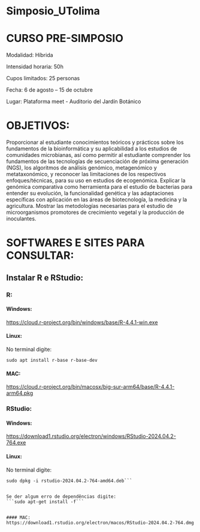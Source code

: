 # Simposio_UTolima

# CURSO PRE-SIMPOSIO
Modalidad: Híbrida

Intensidad horaria: 50h

Cupos limitados: 25 personas

Fecha: 6 de agosto – 15 de octubre

Lugar: Plataforma meet - Auditorio del Jardín Botánico

# OBJETIVOS:
Proporcionar al estudiante conocimientos teóricos y prácticos sobre los fundamentos de la
bioinformática y su aplicabilidad a los estudios de comunidades microbianas, así como permitir al
estudiante comprender los fundamentos de las tecnologías de secuenciación de próxima generación
(NGS), los algoritmos de análisis genómico, metagenómico y metataxonómico, y reconocer las
limitaciones de los respectivos enfoques/técnicas, para su uso en estudios de ecogenómica.
Explicar la genómica comparativa como herramienta para el estudio de bacterias para entender su
evolución, la funcionalidad genética y las adaptaciones específicas con aplicación en las áreas de
biotecnología, la medicina y la agricultura.
Mostrar las metodologías necesarias para el estudio de microorganismos promotores de crecimiento
vegetal y la producción de inoculantes.

# SOFTWARES E SITES PARA CONSULTAR:

## Instalar R e RStudio:
### R:
#### Windows:
https://cloud.r-project.org/bin/windows/base/R-4.4.1-win.exe

#### Linux:

No terminal digite:
```sudo apt update
sudo apt install r-base r-base-dev
```

#### MAC:
https://cloud.r-project.org/bin/macosx/big-sur-arm64/base/R-4.4.1-arm64.pkg

### RStudio:
#### Windows:
https://download1.rstudio.org/electron/windows/RStudio-2024.04.2-764.exe

#### Linux:
No terminal digite:
```wget https://download1.rstudio.org/electron/focal/amd64/rstudio-2024.04.2-764-amd64.deb
sudo dpkg -i rstudio-2024.04.2-764-amd64.deb```


Se der algum erro de dependências digite:
```sudo apt-get install -f```


#### MAC:
https://download1.rstudio.org/electron/macos/RStudio-2024.04.2-764.dmg
